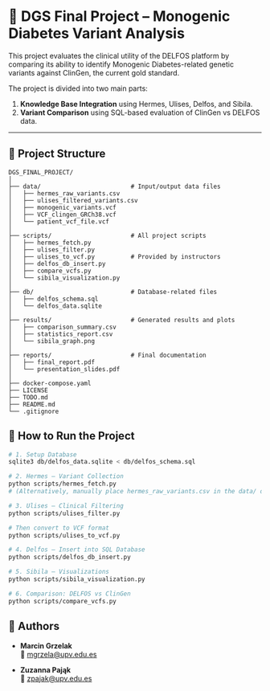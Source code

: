 # 🧬 DGS Final Project – Monogenic Diabetes Variant Analysis

This project evaluates the clinical utility of the DELFOS platform by comparing its ability to identify Monogenic Diabetes-related genetic variants against ClinGen, the current gold standard.

The project is divided into two main parts:
1. **Knowledge Base Integration** using Hermes, Ulises, Delfos, and Sibila.
2. **Variant Comparison** using SQL-based evaluation of ClinGen vs DELFOS data.

---

## 📁 Project Structure

```
DGS_FINAL_PROJECT/
│
├── data/                         # Input/output data files
│   ├── hermes_raw_variants.csv
│   ├── ulises_filtered_variants.csv
│   ├── monogenic_variants.vcf
│   ├── VCF_clingen_GRCh38.vcf
│   └── patient_vcf_file.vcf
│
├── scripts/                      # All project scripts
│   ├── hermes_fetch.py
│   ├── ulises_filter.py
│   ├── ulises_to_vcf.py          # Provided by instructors
│   ├── delfos_db_insert.py
│   ├── compare_vcfs.py
│   └── sibila_visualization.py
│
├── db/                           # Database-related files
│   ├── delfos_schema.sql
│   └── delfos_data.sqlite
│
├── results/                      # Generated results and plots
│   ├── comparison_summary.csv
│   ├── statistics_report.csv
│   └── sibila_graph.png
│
├── reports/                      # Final documentation
│   ├── final_report.pdf
│   └── presentation_slides.pdf
│
├── docker-compose.yaml
├── LICENSE
├── TODO.md
├── README.md
└── .gitignore
```


## 🚀 How to Run the Project

```bash
# 1. Setup Database
sqlite3 db/delfos_data.sqlite < db/delfos_schema.sql

# 2. Hermes – Variant Collection
python scripts/hermes_fetch.py
# (Alternatively, manually place hermes_raw_variants.csv in the data/ directory)

# 3. Ulises – Clinical Filtering
python scripts/ulises_filter.py

# Then convert to VCF format
python scripts/ulises_to_vcf.py

# 4. Delfos – Insert into SQL Database
python scripts/delfos_db_insert.py

# 5. Sibila – Visualizations
python scripts/sibila_visualization.py

# 6. Comparison: DELFOS vs ClinGen
python scripts/compare_vcfs.py
```

## 👥 Authors

- **Marcin Grzelak**  
  📧 [mgrzela@upv.edu.es](mailto:mgrzela@upv.edu.es)

- **Zuzanna Pająk**  
  📧 [zpajak@upv.edu.es](mailto:zpajak@upv.edu.es)
